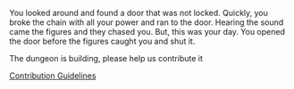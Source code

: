 You looked around and found a door that was not locked. Quickly, you broke the chain with all your power and ran to the door. Hearing the sound came the figures and they chased you. But, this was your day. You opened the door before the figures caught you and shut it.



The dungeon is building, please help us contribute it

[Contribution Guidelines](../../../README.md#contribution-guidelines)
